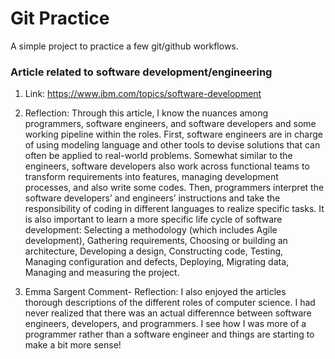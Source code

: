 # Git Practice
A simple project to practice a few git/github workflows.

### Article related to software development/engineering
1. Link: https://www.ibm.com/topics/software-development
2. Reflection: Through this article, I know the nuances among programmers, software engineers, and software developers and some working pipeline within the roles. First, software engineers are in charge of using modeling language and other tools to devise solutions that can often be applied to real-world problems. Somewhat similar to the engineers, software developers also work across functional teams to transform requirements into features, managing development processes, and also write some codes. Then, programmers interpret the software developers’ and engineers’ instructions and take the responsibility of coding in different languages to realize specific tasks. It is also important to learn a more specific life cycle of software development: Selecting a methodology (which includes Agile development), Gathering requirements, Choosing or building an architecture, Developing a design, Constructing code, Testing, Managing configuration and defects, Deploying, Migrating data, Managing and measuring the project.


3. Emma Sargent Comment- Reflection: I also enjoyed the articles thorough descriptions of the different roles of computer science. I had never realized that there was an actual differennce between software engineers, developers, and programmers. I see how I was more of a programmer rather than a software engineer and things are starting to make a bit more sense!